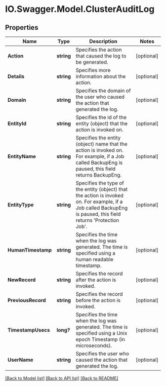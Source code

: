 # IO.Swagger.Model.ClusterAuditLog
## Properties

Name | Type | Description | Notes
------------ | ------------- | ------------- | -------------
**Action** | **string** | Specifies the action that caused the log to be generated. | [optional] 
**Details** | **string** | Specifies more information about the action. | [optional] 
**Domain** | **string** | Specifies the domain of the user who caused the action that generated the log. | [optional] 
**EntityId** | **string** | Specifies the id of the entity (object) that the action is invoked on. | [optional] 
**EntityName** | **string** | Specifies the entity (object) name that the action is invoked on. For example, if a Job called BackupEng is paused, this field returns BackupEng. | [optional] 
**EntityType** | **string** | Specifies the type of the entity (object) that the action is invoked on. For example, if a Job called BackupEng is paused, this field returns &#39;Protection Job&#39;. | [optional] 
**HumanTimestamp** | **string** | Specifies the time when the log was generated. The time is specified using a human readable timestamp. | [optional] 
**NewRecord** | **string** | Specifies the record after the action is invoked. | [optional] 
**PreviousRecord** | **string** | Specifies the record before the action is invoked. | [optional] 
**TimestampUsecs** | **long?** | Specifies the time when the log was generated. The time is specified using a Unix epoch Timestamp (in microseconds). | [optional] 
**UserName** | **string** | Specifies the user who caused the action that generated the log. | [optional] 

[[Back to Model list]](../README.md#documentation-for-models) [[Back to API list]](../README.md#documentation-for-api-endpoints) [[Back to README]](../README.md)


